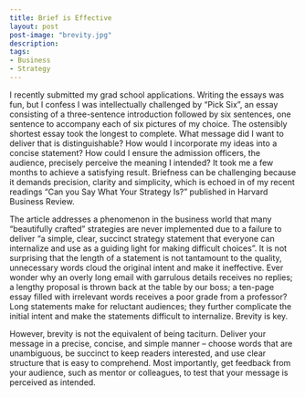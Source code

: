 ```yaml
---
title: Brief is Effective
layout: post
post-image: "brevity.jpg"
description:
tags:
- Business 
- Strategy
---
```


I recently submitted my grad school applications. Writing the essays was fun, but I confess I was intellectually challenged by “Pick Six”, an essay consisting of a three-sentence introduction followed by six sentences, one sentence to accompany each of six pictures of my choice. The ostensibly shortest essay took the longest to complete. What message did I want to deliver that is distinguishable? How would I incorporate my ideas into a concise statement? How could I ensure the admission officers, the audience, precisely perceive the meaning I intended? It took me a few months to achieve a satisfying result. Briefness can be challenging because it demands precision, clarity and simplicity, which is echoed in of my recent readings “Can you Say What Your Strategy Is?” published in Harvard Business Review. 

The article addresses a phenomenon in the business world that many “beautifully crafted” strategies are never implemented due to a failure to deliver “a simple, clear, succinct strategy statement that everyone can internalize and use as a guiding light for making difficult choices”. It is not surprising that the length of a statement is not tantamount to the quality, unnecessary words cloud the original intent and make it ineffective. Ever wonder why an overly long email with garrulous details receives no replies; a lengthy proposal is thrown back at the table by our boss; a ten-page essay filled with irrelevant words receives a poor grade from a professor? Long statements make for reluctant audiences; they further complicate the initial intent and make the statements difficult to internalize. Brevity is key.

However, brevity is not the equivalent of being taciturn. Deliver your message in a precise, concise, and simple manner – choose words that are unambiguous, be succinct to keep readers interested, and use clear structure that is easy to comprehend. Most importantly, get feedback from your audience, such as mentor or colleagues, to test that your message is perceived as intended. 
